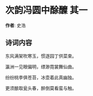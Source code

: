 # 次韵冯圆中酴醾  其一

**作者**: 史浩

## 诗词内容

东风满架吹寒玉，惯逐园丁供菜束。

瀛洲一见眼偏明，缥渺霓裳舞仙曲。

纷纷桃李俱苍苔，冰壶着此真幽独。

更须酿取瓮头春，醉倒莫看蛮与触。

